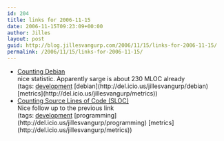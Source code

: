```yaml
---
id: 204
title: links for 2006-11-15
date: 2006-11-15T09:23:09+00:00
author: Jilles
layout: post
guid: http://blog.jillesvangurp.com/2006/11/15/links-for-2006-11-15/
permalink: /2006/11/15/links-for-2006-11-15/
---
```

<ul class="delicious">
	<li>
		<div class="delicious-link"><a href="http://people.debian.org/~jgb/debian-counting/">Counting Debian</a></div>
		<div class="delicious-extended">nice statistic. Apparently sarge is about 230 MLOC already</div>
		<div class="delicious-tags">(tags: <a href="http://del.icio.us/jillesvangurp/development">development</a> [debian](http://del.icio.us/jillesvangurp/debian) [metrics](http://del.icio.us/jillesvangurp/metrics))</div>
	</li>
	<li>
		<div class="delicious-link"><a href="http://www.dwheeler.com/sloc/">Counting Source Lines of Code (SLOC)</a></div>
		<div class="delicious-extended">Nice follow up to the previous link</div>
		<div class="delicious-tags">(tags: <a href="http://del.icio.us/jillesvangurp/development">development</a> [programming](http://del.icio.us/jillesvangurp/programming) [metrics](http://del.icio.us/jillesvangurp/metrics))</div>
	</li>
</ul>
